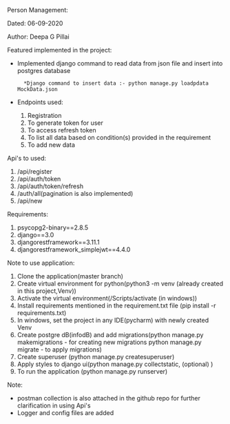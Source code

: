 Person Management:

Dated: 06-09-2020

Author: Deepa G Pillai

Featured implemented in the project:
* Implemented django command to read data from json file and insert into postgres database 

        *Django command to insert data :- python manage.py loadpdata MockData.json
* Endpoints used:
    1. Registration
    2. To generate token for user
    3. To access refresh token
    4. To list all data based on condition(s) provided in the requirement
    5. To add new data

Api's to used:
1. /api/register
2. /api/auth/token
3. /api/auth/token/refresh
4. /auth/all(pagination is also implemented)
5. /api/new


Requirements:
1. psycopg2-binary==2.8.5
2. django==3.0
3. djangorestframework==3.11.1
4. djangorestframework_simplejwt==4.4.0


Note to use application:
1. Clone the application(master branch)
2. Create virtual environment for python(python3 -m venv <virtual environment name>(already created in this project,Venv))
3. Activate the virtual environment(<Virtual environment name>/Scripts/activate (in windows))
4. Install requirements mentioned in the requirement.txt file (pip install -r requirements.txt)
5. In windows, set the project in any IDE(pycharm) with newly created Venv
6. Create postgre dB(infodB) and add migrations(python manage.py makemigrations - for creating new migrations
                                                python manage.py migrate - to apply migrations)
7. Create superuser (python manage.py createsuperuser)
8. Apply styles to django ui(python manage.py collectstatic, (optional) )
9. To run the application (python manage.py runserver)


Note:
* postman collection is also attached in the github repo for further clarification in using Api's
* Logger and config files are added
